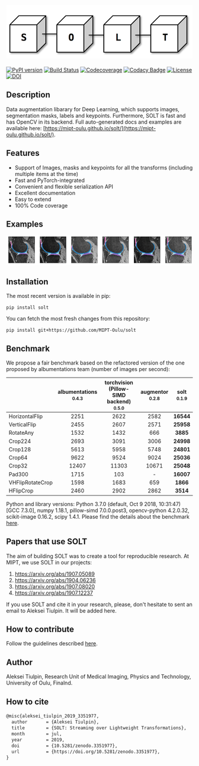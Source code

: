 ![slide](doc/source/_static/logo.png)
--------------------------------------------------------------------------------
[![PyPI version](https://badge.fury.io/py/solt.svg)](https://badge.fury.io/py/solt)
[![Build Status](https://travis-ci.org/MIPT-Oulu/solt.svg?branch=master)](https://travis-ci.org/MIPT-Oulu/solt)
[![Codecoverage](https://codecov.io/gh/MIPT-Oulu/solt/branch/master/graph/badge.svg)](https://codecov.io/gh/MIPT-Oulu/solt)
[![Codacy Badge](https://api.codacy.com/project/badge/Grade/80bb13f72fe645b29ded3d6cabaacf15)](https://www.codacy.com/app/lext/solt?utm_source=github.com&amp;utm_medium=referral&amp;utm_content=MIPT-Oulu/solt&amp;utm_campaign=Badge_Grade)
[![License](http://img.shields.io/badge/license-MIT-brightgreen.svg?style=flat)](LICENSE.md)
[![DOI](https://zenodo.org/badge/143310844.svg)](https://zenodo.org/badge/latestdoi/143310844)

## Description
Data augmentation libarary for Deep Learning, which supports images, segmentation masks, labels and keypoints. 
Furthermore, SOLT is fast and has OpenCV in its backend. 
Full auto-generated docs and 
examples are available here: [https://mipt-oulu.github.io/solt/](https://mipt-oulu.github.io/solt/).

## Features

- Support of Images, masks and keypoints for all the transforms (including multiple items at the time)
- Fast and PyTorch-integrated
- Convenient and flexible serialization API
- Excellent documentation
- Easy to extend
- 100% Code coverage

## Examples

![Knee MRI](examples/results/mri.png)

## Installation
The most recent version is available in pip:
```
pip install solt
```
You can fetch the most fresh changes from this repository:
```
pip install git+https://github.com/MIPT-Oulu/solt
```

## Benchmark

We propose a fair benchmark based on the refactored version of the one proposed by albumentations 
team (number of images per second):

|                |albumentations<br><small>0.4.3</small>|torchvision (Pillow-SIMD backend)<br><small>0.5.0</small>|augmentor<br><small>0.2.8</small>|solt<br><small>0.1.9</small>|
|----------------|:------------------------------------:|:-------------------------------------------------------:|:-------------------------------:|:--------------------------:|
|HorizontalFlip  |                 2251                 |                          2622                           |              2582               |         **16544**          |
|VerticalFlip    |                 2455                 |                          2607                           |              2571               |         **25958**          |
|RotateAny       |                 1532                 |                          1432                           |               666               |          **3885**          |
|Crop224         |                 2693                 |                          3091                           |              3006               |         **24998**          |
|Crop128         |                 5613                 |                          5958                           |              5748               |         **24801**          |
|Crop64          |                 9622                 |                          9524                           |              9024               |         **25036**          |
|Crop32          |                12407                 |                          11303                          |              10671              |         **25048**          |
|Pad300          |                 1715                 |                           103                           |                -                |         **16007**          |
|VHFlipRotateCrop|                 1598                 |                          1683                           |               659               |          **1866**          |
|HFlipCrop       |                 2460                 |                          2902                           |              2862               |          **3514**          |

Python and library versions: Python 3.7.0 (default, Oct  9 2018, 10:31:47) [GCC 7.3.0], numpy 1.18.1, pillow-simd 7.0.0.post3, opencv-python 4.2.0.32, scikit-image 0.16.2, scipy 1.4.1.
Please find the details about the benchmark [here](BENCHMARK.md).

## Papers that use SOLT
The aim of building SOLT was to create a tool for reproducible research. At MIPT, we use SOLT in our projects:

1. https://arxiv.org/abs/1907.05089
2. https://arxiv.org/abs/1904.06236
3. https://arxiv.org/abs/1907.08020
4. https://arxiv.org/abs/1907.12237

If you use SOLT and cite it in your research, please, don't hesitate to sent an email to Aleksei Tiulpin. It will be added here.

## How to contribute
Follow the guidelines described [here](CONTRIBUTING.md). 

## Author
Aleksei Tiulpin, 
Research Unit of Medical Imaging, 
Physics and Technology, 
University of Oulu, Finalnd.

## How to cite
```
@misc{aleksei_tiulpin_2019_3351977,
  author       = {Aleksei Tiulpin},
  title        = {SOLT: Streaming over Lightweight Transformations},
  month        = jul,
  year         = 2019,
  doi          = {10.5281/zenodo.3351977},
  url          = {https://doi.org/10.5281/zenodo.3351977},
}
```
